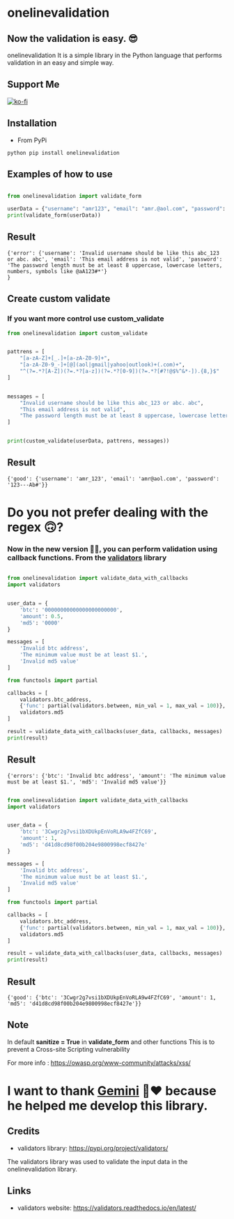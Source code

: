 # onelinevalidation

## Now the validation is easy. 😎

onelinevalidation It is a simple library in the Python language that performs validation in an easy and simple way.

## Support Me

[![ko-fi](https://ko-fi.com/img/githubbutton_sm.svg)](https://ko-fi.com/O4O1TUHOK)

## Installation

* From PyPi
```
python pip install onelinevalidation
```

## Examples of how to use


```python

from onelinevalidation import validate_form

userData = {"username": "amr123", "email": "amr.@aol.com", "password": "123Ab#"}
print(validate_form(userData))

```

## Result
```
{'error': {'username': 'Invalid username should be like this abc_123 or abc. abc', 'email': 'This email address is not valid', 'password': 'The password length must be at least 8 uppercase, lowercase letters, numbers, symbols like @aA123#*'}
}

```

## Create custom validate
### If you want more control use custom_validate 
```python
from onelinevalidation import custom_validate


pattrens = [
	"[a-zA-Z]+[_.]+[a-zA-Z0-9]+", 
	"[a-zA-Z0-9_-]+[@](aol|gmail|yahoo|outlook)+(.com)+",
	"^(?=.*?[A-Z])(?=.*?[a-z])(?=.*?[0-9])(?=.*?[#?!@$%^&*-]).{8,}$"
]


messages = [
	"Invalid username should be like this abc_123 or abc. abc",
	"This email address is not valid",
	"The password length must be at least 8 uppercase, lowercase letters, numbers, symbols like @aA123#*"
]


print(custom_validate(userData, pattrens, messages))
```

## Result
```
{'good': {'username': 'amr_123', 'email': 'amr@aol.com', 'password': '123---Ab#'}}

```

# Do you not prefer dealing with the regex 🙃?
### Now in the new version 🥳🎉, you can perform validation using callback functions. From the [validators](https://python-validators.github.io/validators/) library

```python

from onelinevalidation import validate_data_with_callbacks
import validators


user_data = {
    'btc': '00000000000000000000000',
    'amount': 0.5,
    'md5': '0000'
}

messages = [
    'Invalid btc address',
    'The minimum value must be at least $1.',
    'Invalid md5 value'
]

from functools import partial

callbacks = [
    validators.btc_address,
    {'func': partial(validators.between, min_val = 1, max_val = 100)},
    validators.md5
]

result = validate_data_with_callbacks(user_data, callbacks, messages)
print(result)
```

## Result
```
{'errors': {'btc': 'Invalid btc address', 'amount': 'The minimum value must be at least $1.', 'md5': 'Invalid md5 value'}}
```



```python

from onelinevalidation import validate_data_with_callbacks
import validators


user_data = {
    'btc': '3Cwgr2g7vsi1bXDUkpEnVoRLA9w4FZfC69',
    'amount': 1,
    'md5': 'd41d8cd98f00b204e9800998ecf8427e'
}

messages = [
    'Invalid btc address',
    'The minimum value must be at least $1.',
    'Invalid md5 value'
]

from functools import partial

callbacks = [
    validators.btc_address,
    {'func': partial(validators.between, min_val = 1, max_val = 100)},
    validators.md5
]

result = validate_data_with_callbacks(user_data, callbacks, messages)
print(result)
```


## Result
```
{'good': {'btc': '3Cwgr2g7vsi1bXDUkpEnVoRLA9w4FZfC69', 'amount': 1, 'md5': 'd41d8cd98f00b204e9800998ecf8427e'}}
```

## Note
In default **sanitize = True** in **validate_form** and other functions This is to prevent a Cross-site Scripting vulnerability

For more info : https://owasp.org/www-community/attacks/xss/

# I want to thank [Gemini](https://gemini.google.com/) 🙂❤ because he helped me develop this library.

## Credits

* validators library: https://pypi.org/project/validators/

The validators library was used to validate the input data in the onelinevalidation library.

## Links

* validators website: https://validators.readthedocs.io/en/latest/

